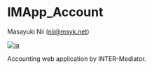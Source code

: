 # IMApp_Account

Masayuki Nii (nii@msyk.net)

[![ja](https://img.shields.io/badge/lang-ja-red)](https://github.com/msyk/IMApp_Account/blob/master/README.md)

Accounting web application by INTER-Mediator.
